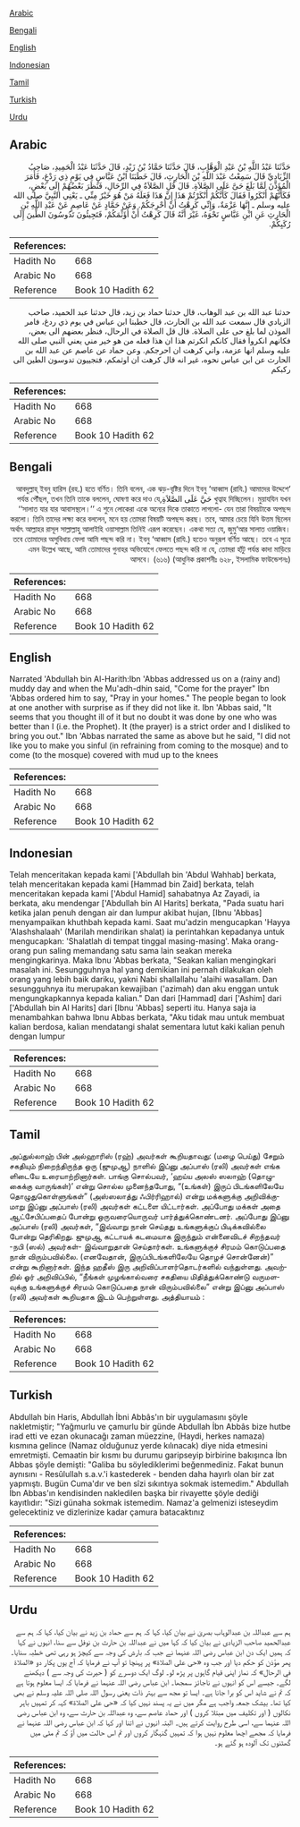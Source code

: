 [Arabic](#arabic)

[Bengali](#bengali)

[English](#english)

[Indonesian](#indonesian)

[Tamil](#tamil)

[Turkish](#turkish)

[Urdu](#urdu)

## Arabic


<div dir="rtl" lang="ar" style={{fontSize:'larger',backgroundColor:'#f8f9fa',padding:20}}>
حَدَّثَنَا عَبْدُ اللَّهِ بْنُ عَبْدِ الْوَهَّابِ، قَالَ حَدَّثَنَا حَمَّادُ بْنُ زَيْدٍ، قَالَ حَدَّثَنَا عَبْدُ الْحَمِيدِ، صَاحِبُ الزِّيَادِيِّ قَالَ سَمِعْتُ عَبْدَ اللَّهِ بْنَ الْحَارِثِ، قَالَ خَطَبَنَا ابْنُ عَبَّاسٍ فِي يَوْمٍ ذِي رَدْغٍ، فَأَمَرَ الْمُؤَذِّنَ لَمَّا بَلَغَ حَىَّ عَلَى الصَّلاَةِ‏.‏ قَالَ قُلِ الصَّلاَةُ فِي الرِّحَالِ، فَنَظَرَ بَعْضُهُمْ إِلَى بَعْضٍ، فَكَأَنَّهُمْ أَنْكَرُوا فَقَالَ كَأَنَّكُمْ أَنْكَرْتُمْ هَذَا إِنَّ هَذَا فَعَلَهُ مَنْ هُوَ خَيْرٌ مِنِّي ـ يَعْنِي النَّبِيَّ صلى الله عليه وسلم ـ إِنَّهَا عَزْمَةٌ، وَإِنِّي كَرِهْتُ أَنْ أُحْرِجَكُمْ‏.‏ وَعَنْ حَمَّادٍ عَنْ عَاصِمٍ عَنْ عَبْدِ اللَّهِ بْنِ الْحَارِثِ عَنِ ابْنِ عَبَّاسٍ نَحْوَهُ، غَيْرَ أَنَّهُ قَالَ كَرِهْتُ أَنْ أُؤَثِّمَكُمْ، فَتَجِيئُونَ تَدُوسُونَ الطِّينَ إِلَى رُكَبِكُمْ‏.‏
</div>
<div style={{backgroundColor:'#f8f9fa',padding:20, marginBottom: 10}}><table> <thead> <tr> <th>References:</th> <th></th> </tr> </thead> <tbody><tr><td>Hadith No</td><td>668</td></tr><tr><td>Arabic No</td><td>668</td></tr><tr><td>Reference</td><td>Book 10 Hadith 62</td></tr></tbody></table></div>


<div dir="rtl" lang="ar" style={{fontSize:'larger',backgroundColor:'#f8f9fa',padding:20}}>
حدثنا عبد الله بن عبد الوهاب، قال حدثنا حماد بن زيد، قال حدثنا عبد الحميد، صاحب الزيادي قال سمعت عبد الله بن الحارث، قال خطبنا ابن عباس في يوم ذي ردغ، فامر الموذن لما بلغ حى على الصلاة. قال قل الصلاة في الرحال، فنظر بعضهم الى بعض، فكانهم انكروا فقال كانكم انكرتم هذا ان هذا فعله من هو خير مني يعني النبي صلى الله عليه وسلم انها عزمة، واني كرهت ان احرجكم. وعن حماد عن عاصم عن عبد الله بن الحارث عن ابن عباس نحوه، غير انه قال كرهت ان اوثمكم، فتجييون تدوسون الطين الى ركبكم
</div>
<div style={{backgroundColor:'#f8f9fa',padding:20, marginBottom: 10}}><table> <thead> <tr> <th>References:</th> <th></th> </tr> </thead> <tbody><tr><td>Hadith No</td><td>668</td></tr><tr><td>Arabic No</td><td>668</td></tr><tr><td>Reference</td><td>Book 10 Hadith 62</td></tr></tbody></table></div>

## Bengali


<div dir="rtl" lang="bn" style={{fontSize:'larger',backgroundColor:'#f8f9fa',padding:20}}>
‘আবদুল্লাহ্ ইবনু হারিস (রহ.) হতে বর্ণিত। তিনি বলেন, এক ঝড়-বৃষ্টির দিনে ইবনু ‘আব্বাস (রাযি.) আমাদের উদ্দেশে খুত্বাহ দিচ্ছিলেন। মুয়াযযিন যখন حَيَّ عَلَى الصَّلاَةِপর্যন্ত পৌঁছল, তখন তিনি তাকে বললেন, ঘোষণা করে দাও যে, ‘‘সালাত যার যার আবাসস্থলে।’’ এ শুনে লোকেরা একে অন্যের দিকে তাকাতে লাগলো- যেন তারা বিষয়টাকে অপছন্দ করলো। তিনি তাদের লক্ষ্য করে বললেন, মনে হয় তোমরা বিষয়টি অপছন্দ করছ। তবে, আমার চেয়ে যিনি উত্তম ছিলেন অর্থাৎ আল্লাহর রাসূল সাল্লাল্লাহু আলাইহি ওয়াসাল্লাম তিনিই এরূপ করেছেন। একথা সত্য যে, জুমু‘আর সালাত ওয়াজিব। তবে তোমাদের অসুবিধায় ফেলা আমি পছন্দ করি না। ইবনু ‘আব্বাস (রাযি.) হতেও অনুরূপ বর্ণিত আছে। তবে এ সূত্রে এমন উল্লেখ আছে, আমি তোমাদের গুনাহর অভিযোগে ফেলতে পছন্দ করি না যে, তোমরা হাঁটু পর্যন্ত কাদা মাড়িয়ে আসবে। (৬১৬) (আধুনিক প্রকাশনীঃ ৬২৮, ইসলামিক ফাউন্ডেশনঃ)
</div>
<div style={{backgroundColor:'#f8f9fa',padding:20, marginBottom: 10}}><table> <thead> <tr> <th>References:</th> <th></th> </tr> </thead> <tbody><tr><td>Hadith No</td><td>668</td></tr><tr><td>Arabic No</td><td>668</td></tr><tr><td>Reference</td><td>Book 10 Hadith 62</td></tr></tbody></table></div>

## English


<div dir="ltr" lang="en" style={{fontSize:'larger',backgroundColor:'#f8f9fa',padding:20}}>
Narrated 'Abdullah bin Al-Harith:Ibn 'Abbas addressed us on a (rainy and) muddy day and when the Mu'adh-dhin said, "Come for the prayer" Ibn 'Abbas ordered him to say, "Pray in your homes." The people began to look at one another with surprise as if they did not like it. Ibn 'Abbas said, "It seems that you thought ill of it but no doubt it was done by one who was better than I (i.e. the Prophet). It (the prayer) is a strict order and I disliked to bring you out." Ibn 'Abbas narrated the same as above but he said, "I did not like you to make you sinful (in refraining from coming to the mosque) and to come (to the mosque) covered with mud up to the knees
</div>
<div style={{backgroundColor:'#f8f9fa',padding:20, marginBottom: 10}}><table> <thead> <tr> <th>References:</th> <th></th> </tr> </thead> <tbody><tr><td>Hadith No</td><td>668</td></tr><tr><td>Arabic No</td><td>668</td></tr><tr><td>Reference</td><td>Book 10 Hadith 62</td></tr></tbody></table></div>

## Indonesian


<div dir="ltr" lang="id" style={{fontSize:'larger',backgroundColor:'#f8f9fa',padding:20}}>
Telah menceritakan kepada kami ['Abdullah bin 'Abdul Wahhab] berkata, telah menceritakan kepada kami [Hammad bin Zaid] berkata, telah menceritakan kepada kami ['Abdul Hamid] sahabatnya Az Zayadi, ia berkata, aku mendengar ['Abdullah bin Al Harits] berkata, "Pada suatu hari ketika jalan penuh dengan air dan lumpur akibat hujan, [Ibnu 'Abbas] menyampaikan khuthbah kepada kami. Saat mu'adzin mengucapkan 'Hayya 'Alashshalaah' (Marilah mendirikan shalat) ia perintahkan kepadanya untuk mengucapkan: 'Shalatlah di tempat tinggal masing-masing'. Maka orang-orang pun saling memandang satu sama lain seakan mereka mengingkarinya. Maka Ibnu 'Abbas berkata, "Seakan kalian mengingkari masalah ini. Sesungguhnya hal yang demikian ini pernah dilakukan oleh orang yang lebih baik dariku, yakni Nabi shallallahu 'alaihi wasallam. Dan sesungguhnya itu merupakan kewajiban ('azimah) dan aku enggan untuk mengungkapkannya kepada kalian." Dan dari [Hammad] dari ['Ashim] dari ['Abdullah bin Al Harits] dari [Ibnu 'Abbas] seperti itu. Hanya saja ia menambahkan bahwa Ibnu Abbas berkata, "Aku tidak mau untuk membuat kalian berdosa, kalian mendatangi shalat sementara lutut kaki kalian penuh dengan lumpur
</div>
<div style={{backgroundColor:'#f8f9fa',padding:20, marginBottom: 10}}><table> <thead> <tr> <th>References:</th> <th></th> </tr> </thead> <tbody><tr><td>Hadith No</td><td>668</td></tr><tr><td>Arabic No</td><td>668</td></tr><tr><td>Reference</td><td>Book 10 Hadith 62</td></tr></tbody></table></div>

## Tamil


<div dir="ltr" lang="ta" style={{fontSize:'larger',backgroundColor:'#f8f9fa',padding:20}}>
அப்துல்லாஹ் பின் அல்ஹாரிஸ் (ரஹ்) அவர்கள் கூறியதாவது: (மழை பெய்து) சேறும் சகதியும் நிறைந்திருந்த ஒரு (ஜுமுஆ) நாளில் இப்னு அப்பாஸ் (ரலி) அவர்கள் எங்க ளிடையே உரையாற்றினார்கள். பாங்கு சொல்பவர், ‘ஹய்ய அலஸ் ஸலாஹ் (தொழுகைக்கு வாருங்கள்)’ என்று சொல்ல முனைந்தபோது, “(உங்கள்) இருப் பிடங்களிலேயே தொழுதுகொள்ளுங்கள்” (அஸ்ஸலாத்து ஃபிர்ரிஹால்) என்று மக்களுக்கு அறிவிக்குமாறு இப்னு அப்பாஸ் (ரலி) அவர்கள் கட்டளை யிட்டார்கள். அப்போது மக்கள் அதை ஆட்சேபிப்பதைப் போன்று ஒருவரையொருவர் பார்த்துக்கொண்டனர். அப்போது இப்னு அப்பாஸ் (ரலி) அவர்கள், “இவ்வாறு நான் செய்தது உங்களுக்குப் பிடிக்கவில்லை போன்று தெரிகிறது. ஜுமுஆ கட்டாயக் கடமையாக இருந்தும் என்னைவிடச் சிறந்தவர் -நபி (ஸல்) அவர்கள்- இவ்வாறுதான் செய்தார்கள். உங்களுக்குச் சிரமம் கொடுப்பதை நான் விரும்பவில்லை. (எனவேதான், இருப்பிடங்களிலேயே தொழச் சொன்னேன்)” என்று கூறினார்கள். இந்த ஹதீஸ் இரு அறிவிப்பாளர்தொடர்களில் வந்துள்ளது. அவற்றில் ஓர் அறிவிப்பில், “நீங்கள் முழங்கால்வரை சகதியை மிதித்துக்கொண்டு வருமளவுக்கு உங்களுக்குச் சிரமம் கொடுப்பதை நான் விரும்பவில்லை” என்று இப்னு அப்பாஸ் (ரலி) அவர்கள் கூறியதாக இடம் பெற்றுள்ளது. அத்தியாயம் :
</div>
<div style={{backgroundColor:'#f8f9fa',padding:20, marginBottom: 10}}><table> <thead> <tr> <th>References:</th> <th></th> </tr> </thead> <tbody><tr><td>Hadith No</td><td>668</td></tr><tr><td>Arabic No</td><td>668</td></tr><tr><td>Reference</td><td>Book 10 Hadith 62</td></tr></tbody></table></div>

## Turkish


<div dir="ltr" lang="tr" style={{fontSize:'larger',backgroundColor:'#f8f9fa',padding:20}}>
Abdullah bin Haris, Abdullah İbni Abbâs'ın bir uygulamasını şöyle nakletmiştir; "Yağmurlu ve çamurlu bir günde Abdullah İbn Abbâs bize hutbe irad etti ve ezan okunacağı zaman müezzine, (Haydi, herkes namaza) kısmına gelince (Namaz olduğunuz yerde kılınacak) diye nida etmesini emretmişti. Cemaatin bir kısmı bu durumu garipseyip birbirine bakışın­ca İbn Abbas şöyle demişti: "Galiba bu söylediklerimi beğenmediniz. Fakat bunun aynısını - Resûlullah s.a.v.'i kastederek - benden daha hayırlı olan bir zat yapmıştı. Bugün Cuma'dır ve ben sîzi sıkıntıya sokmak istemedim." Abdullah İbn Abbas'ın kendisinden nakledilen başka bir rivayette şöyle dediği kayıtlıdır: "Sizi günaha sokmak istemedim. Namaz'a gelmenizi isteseydim gelecektiniz ve dizlerinize kadar çamura batacaktınız
</div>
<div style={{backgroundColor:'#f8f9fa',padding:20, marginBottom: 10}}><table> <thead> <tr> <th>References:</th> <th></th> </tr> </thead> <tbody><tr><td>Hadith No</td><td>668</td></tr><tr><td>Arabic No</td><td>668</td></tr><tr><td>Reference</td><td>Book 10 Hadith 62</td></tr></tbody></table></div>

## Urdu


<div dir="rtl" lang="ur" style={{fontSize:'larger',backgroundColor:'#f8f9fa',padding:20}}>
ہم سے عبداللہ بن عبدالوہاب بصریٰ نے بیان کیا، کہا کہ ہم سے حماد بن زید نے بیان کیا، کہا کہ ہم سے عبدالحمید صاحب الزیادی نے بیان کیا کہ کہا میں نے عبداللہ بن حارث بن نوفل سے سنا، انہوں نے کہا کہ ہمیں ایک دن ابن عباس رضی اللہ عنہما نے جب کہ بارش کی وجہ سے کیچڑ ہو رہی تھی خطبہ سنایا۔ پھر مؤذن کو حکم دیا اور جب وہ «حى على الصلاة‏» پر پہنچا تو آپ نے فرمایا کہ آج یوں پکار دو «الصلاة في الرحال» کہ نماز اپنی قیام گاہوں پر پڑھ لو۔ لوگ ایک دوسرے کو ( حیرت کی وجہ سے ) دیکھنے لگے۔ جیسے اس کو انہوں نے ناجائز سمجھا۔ ابن عباس رضی اللہ عنہما نے فرمایا کہ ایسا معلوم ہوتا ہے کہ تم نے شاید اس کو برا جانا ہے۔ ایسا تو مجھ سے بہتر ذات یعنی رسول اللہ صلی اللہ علیہ وسلم نے بھی کیا تھا۔ بیشک جمعہ واجب ہے مگر میں نے یہ پسند نہیں کیا کہ «حى على الصلاة‏» کہہ کر تمہیں باہر نکالوں ( اور تکلیف میں مبتلا کروں ) اور حماد عاصم سے، وہ عبداللہ بن حارث سے، وہ ابن عباس رضی اللہ عنہما سے، اسی طرح روایت کرتے ہیں۔ البتہ انہوں نے اتنا اور کہا کہ ابن عباس رضی اللہ عنہما نے فرمایا کہ مجھے اچھا معلوم نہیں ہوا کہ تمہیں گنہگار کروں اور تم اس حالت میں آؤ کہ تم مٹی میں گھٹنوں تک آلودہ ہو گئے ہو۔
</div>
<div style={{backgroundColor:'#f8f9fa',padding:20, marginBottom: 10}}><table> <thead> <tr> <th>References:</th> <th></th> </tr> </thead> <tbody><tr><td>Hadith No</td><td>668</td></tr><tr><td>Arabic No</td><td>668</td></tr><tr><td>Reference</td><td>Book 10 Hadith 62</td></tr></tbody></table></div>